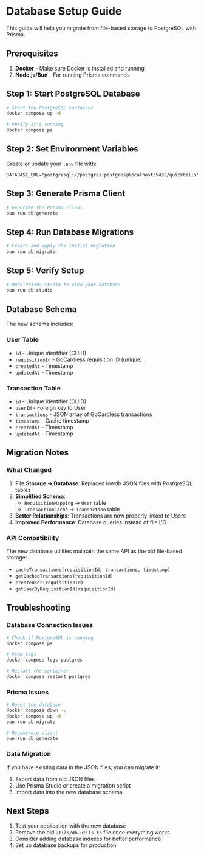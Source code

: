 # Database Setup Guide

This guide will help you migrate from file-based storage to PostgreSQL with Prisma.

## Prerequisites

1. **Docker** - Make sure Docker is installed and running
2. **Node.js/Bun** - For running Prisma commands

## Step 1: Start PostgreSQL Database

```bash
# Start the PostgreSQL container
docker compose up -d

# Verify it's running
docker compose ps
```

## Step 2: Set Environment Variables

Create or update your `.env` file with:

```env
DATABASE_URL="postgresql://postgres:postgres@localhost:5432/quickbills"
```

## Step 3: Generate Prisma Client

```bash
# Generate the Prisma client
bun run db:generate
```

## Step 4: Run Database Migrations

```bash
# Create and apply the initial migration
bun run db:migrate
```

## Step 5: Verify Setup

```bash
# Open Prisma Studio to view your database
bun run db:studio
```

## Database Schema

The new schema includes:

### User Table
- `id` - Unique identifier (CUID)
- `requisitionId` - GoCardless requisition ID (unique)
- `createdAt` - Timestamp
- `updatedAt` - Timestamp

### Transaction Table
- `id` - Unique identifier (CUID)
- `userId` - Foreign key to User
- `transactions` - JSON array of GoCardless transactions
- `timestamp` - Cache timestamp
- `createdAt` - Timestamp
- `updatedAt` - Timestamp

## Migration Notes

### What Changed

1. **File Storage → Database**: Replaced lowdb JSON files with PostgreSQL tables
2. **Simplified Schema**: 
   - `RequisitionMapping` → `User` table
   - `TransactionCache` → `Transaction` table
3. **Better Relationships**: Transactions are now properly linked to Users
4. **Improved Performance**: Database queries instead of file I/O

### API Compatibility

The new database utilities maintain the same API as the old file-based storage:

- `cacheTransactions(requisitionId, transactions, timestamp)`
- `getCachedTransactions(requisitionId)`
- `createUser(requisitionId)`
- `getUserByRequisitionId(requisitionId)`

## Troubleshooting

### Database Connection Issues

```bash
# Check if PostgreSQL is running
docker compose ps

# View logs
docker compose logs postgres

# Restart the container
docker compose restart postgres
```

### Prisma Issues

```bash
# Reset the database
docker compose down -v
docker compose up -d
bun run db:migrate

# Regenerate client
bun run db:generate
```

### Data Migration

If you have existing data in the JSON files, you can migrate it:

1. Export data from old JSON files
2. Use Prisma Studio or create a migration script
3. Import data into the new database schema

## Next Steps

1. Test your application with the new database
2. Remove the old `utils/db-utils.ts` file once everything works
3. Consider adding database indexes for better performance
4. Set up database backups for production 